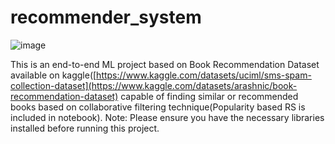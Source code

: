 # recommender_system
![image](https://github.com/RohanHBTU/recommender_system/assets/97730338/5d421505-4815-4b19-a39f-2986ba3a5613)

This is an end-to-end ML project based on Book Recommendation Dataset available on kaggle([https://www.kaggle.com/datasets/uciml/sms-spam-collection-dataset](https://www.kaggle.com/datasets/arashnic/book-recommendation-dataset) capable of finding similar or recommended books based on collaborative filtering technique(Popularity based RS is included in notebook). Note: Please ensure you have the necessary libraries installed before running this project.
